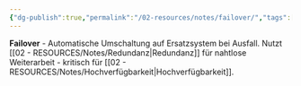 ```yaml
---
{"dg-publish":true,"permalink":"/02-resources/notes/failover/","tags":["ausfallschutz/umschaltung","automatisch/ersatzsystem"],"noteIcon":"","updated":"2025-08-28T20:50:29.000+02:00"}
---
```



**Failover** - Automatische Umschaltung auf Ersatzsystem bei Ausfall.
Nutzt [[02 - RESOURCES/Notes/Redundanz\|Redundanz]] für nahtlose Weiterarbeit - kritisch für [[02 - RESOURCES/Notes/Hochverfügbarkeit\|Hochverfügbarkeit]].